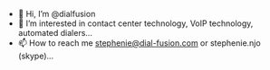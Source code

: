 - 👋 Hi, I’m @dialfusion
- 👀 I’m interested in contact center technology, VoIP technology, automated dialers...
- 📫 How to reach me stephenie@dial-fusion.com or stephenie.njo (skype)...

<!---
dialfusion/dialfusion is a ✨ special ✨ repository because its `README.md` (this file) appears on your GitHub profile.
You can click the Preview link to take a look at your changes.
--->
